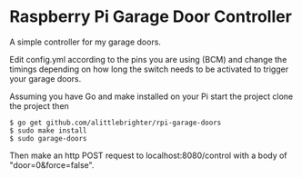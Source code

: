 # Raspberry Pi Garage Door Controller

A simple controller for my garage doors.

Edit config.yml according to the pins you are using (BCM) and change the timings depending on how long the switch needs to be activated to trigger your garage doors.

Assuming you have Go and make installed on your Pi start the project clone the project then
```
$ go get github.com/alittlebrighter/rpi-garage-doors
$ sudo make install
$ sudo garage-doors
```
Then make an http POST request to localhost:8080/control with a body of "door=0&force=false".